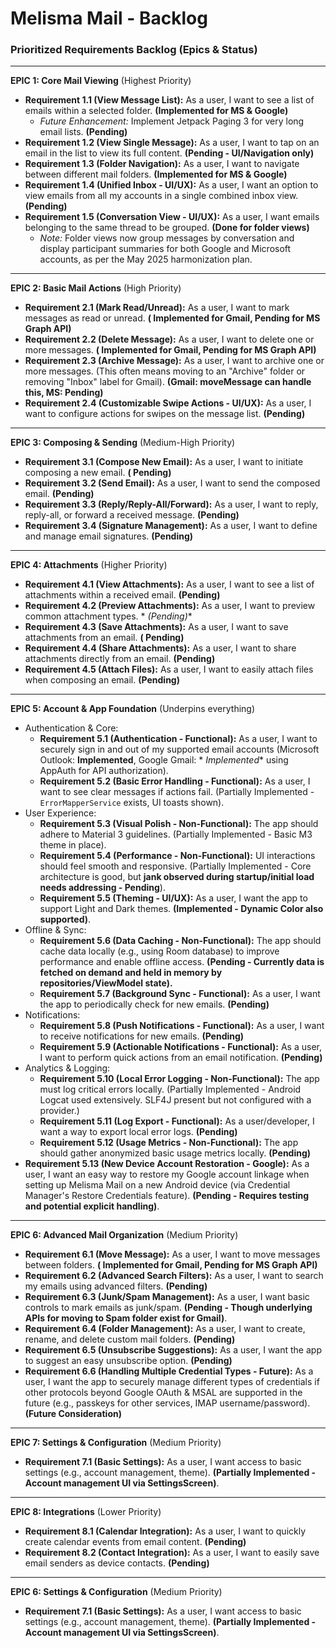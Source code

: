 # Melisma Mail - Backlog

### Prioritized Requirements Backlog (Epics & Status)

---
**EPIC 1: Core Mail Viewing** (Highest Priority)

* **Requirement 1.1 (View Message List):** As a user, I want to see a list of emails within a
  selected folder. **(Implemented for MS & Google)**
    * *Future Enhancement:* Implement Jetpack Paging 3 for very long email lists. **(Pending)**
* **Requirement 1.2 (View Single Message):** As a user, I want to tap on an email in the list to
  view its full content. **(Pending - UI/Navigation only)**
* **Requirement 1.3 (Folder Navigation):** As a user, I want to navigate between different mail
  folders. **(Implemented for MS & Google)**
* **Requirement 1.4 (Unified Inbox - UI/UX):** As a user, I want an option to view emails from all
  my accounts in a single combined inbox view. **(Pending)**
* **Requirement 1.5 (Conversation View - UI/UX):** As a user, I want emails belonging to the same
  thread to be grouped. **(Done for folder views)**
    * *Note:* Folder views now group messages by conversation and display participant summaries for
      both Google and Microsoft accounts, as per the May 2025 harmonization plan.

---
**EPIC 2: Basic Mail Actions** (High Priority)

* **Requirement 2.1 (Mark Read/Unread):** As a user, I want to mark messages as read or unread. **(
  Implemented for Gmail, Pending for MS Graph API)**
* **Requirement 2.2 (Delete Message):** As a user, I want to delete one or more messages. **(
  Implemented for Gmail, Pending for MS Graph API)**
* **Requirement 2.3 (Archive Message):** As a user, I want to archive one or more messages. (This
  often means moving to an "Archive" folder or removing "Inbox" label for Gmail). **(Gmail:
  moveMessage can handle this, MS: Pending)**
* **Requirement 2.4 (Customizable Swipe Actions - UI/UX):** As a user, I want to configure actions
  for swipes on the message list. **(Pending)**

---
**EPIC 3: Composing & Sending** (Medium-High Priority)

* **Requirement 3.1 (Compose New Email):** As a user, I want to initiate composing a new email. **(
  Pending)**
* **Requirement 3.2 (Send Email):** As a user, I want to send the composed email. **(Pending)**
* **Requirement 3.3 (Reply/Reply-All/Forward):** As a user, I want to reply, reply-all, or forward a
  received message. **(Pending)**
* **Requirement 3.4 (Signature Management):** As a user, I want to define and manage email
  signatures. **(Pending)**

---
**EPIC 4: Attachments** (Higher Priority)

* **Requirement 4.1 (View Attachments):** As a user, I want to see a list of attachments within a
  received email. **(Pending)**
* **Requirement 4.2 (Preview Attachments):** As a user, I want to preview common attachment types. *
  *(Pending)**
* **Requirement 4.3 (Save Attachments):** As a user, I want to save attachments from an email. **(
  Pending)**
* **Requirement 4.4 (Share Attachments):** As a user, I want to share attachments directly from an
  email. **(Pending)**
* **Requirement 4.5 (Attach Files):** As a user, I want to easily attach files when composing an
  email. **(Pending)**

---
**EPIC 5: Account & App Foundation** (Underpins everything)

* Authentication & Core:
    * **Requirement 5.1 (Authentication - Functional):** As a user, I want to securely sign in and
      out of my supported email accounts (Microsoft Outlook: **Implemented**, Google Gmail: *
      *Implemented** using AppAuth for API authorization).
    * **Requirement 5.2 (Basic Error Handling - Functional):** As a user, I want to see clear
      messages if actions fail. (Partially Implemented - `ErrorMapperService` exists, UI toasts
      shown).
* User Experience:
    * **Requirement 5.3 (Visual Polish - Non-Functional):** The app should adhere to Material 3
      guidelines. (Partially Implemented - Basic M3 theme in place).
    * **Requirement 5.4 (Performance - Non-Functional):** UI interactions should feel smooth and
      responsive. (Partially Implemented - Core architecture is good, but **jank observed during
      startup/initial load needs addressing - Pending**).
    * **Requirement 5.5 (Theming - UI/UX):** As a user, I want the app to support Light and Dark
      themes. **(Implemented - Dynamic Color also supported)**.
* Offline & Sync:
    * **Requirement 5.6 (Data Caching - Non-Functional):** The app should cache data locally (e.g.,
      using Room database) to improve performance and enable offline access. **(Pending - Currently
      data is fetched on demand and held in memory by repositories/ViewModel state).**
    * **Requirement 5.7 (Background Sync - Functional):** As a user, I want the app to periodically
      check for new emails. **(Pending)**
* Notifications:
    * **Requirement 5.8 (Push Notifications - Functional):** As a user, I want to receive
      notifications for new emails. **(Pending)**
    * **Requirement 5.9 (Actionable Notifications - Functional):** As a user, I want to perform
      quick actions from an email notification. **(Pending)**
* Analytics & Logging:
    * **Requirement 5.10 (Local Error Logging - Non-Functional):** The app must log critical errors
      locally. (Partially Implemented - Android Logcat used extensively. SLF4J present but not
      configured with a provider.)
    * **Requirement 5.11 (Log Export - Functional):** As a user/developer, I want a way to export
      local error logs. **(Pending)**
    * **Requirement 5.12 (Usage Metrics - Non-Functional):** The app should gather anonymized basic
      usage metrics locally. **(Pending)**
* **Requirement 5.13 (New Device Account Restoration - Google):** As a user, I want an easy way to
  restore my Google account linkage when setting up Melisma Mail on a new Android device (via
  Credential Manager's Restore Credentials feature). **(Pending - Requires testing and potential
  explicit handling)**.

---
**EPIC 6: Advanced Mail Organization** (Medium Priority)

* **Requirement 6.1 (Move Message):** As a user, I want to move messages between folders. **(
  Implemented for Gmail, Pending for MS Graph API)**
* **Requirement 6.2 (Advanced Search Filters):** As a user, I want to search my emails using
  advanced filters. **(Pending)**
* **Requirement 6.3 (Junk/Spam Management):** As a user, I want basic controls to mark emails as
  junk/spam. **(Pending - Though underlying APIs for moving to Spam folder exist for Gmail)**.
* **Requirement 6.4 (Folder Management):** As a user, I want to create, rename, and delete custom
  mail folders. **(Pending)**
* **Requirement 6.5 (Unsubscribe Suggestions):** As a user, I want the app to suggest an easy
  unsubscribe option. **(Pending)**
* **Requirement 6.6 (Handling Multiple Credential Types - Future):** As a user, I want the app to
  securely manage different types of credentials if other protocols beyond Google OAuth & MSAL are
  supported in the future (e.g., passkeys for other services, IMAP username/password). **(Future
  Consideration)**

---
**EPIC 7: Settings & Configuration** (Medium Priority)

* **Requirement 7.1 (Basic Settings):** As a user, I want access to basic settings (e.g., account
  management, theme). **(Partially Implemented - Account management UI via SettingsScreen)**.

---
**EPIC 8: Integrations** (Lower Priority)

* **Requirement 8.1 (Calendar Integration):** As a user, I want to quickly create calendar events
  from email content. **(Pending)**
* **Requirement 8.2 (Contact Integration):** As a user, I want to easily save email senders as
  device contacts. **(Pending)**

---
**EPIC 6: Settings & Configuration** (Medium Priority)

* **Requirement 7.1 (Basic Settings):** As a user, I want access to basic settings (e.g., account
  management, theme). **(Partially Implemented - Account management UI via SettingsScreen)**.

